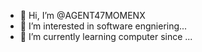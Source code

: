 - 👋 Hi, I’m @AGENT47MOMENX
- 👀 I’m interested in software engniering...
- 🌱 I’m currently learning computer since ...
<!---
AGENT47MOMENX/AGENT47MOMENX is a ✨ special ✨ repository because its `README.md` (this file) appears on your GitHub profile.
You can click the Preview link to take a look at your changes.
--->
